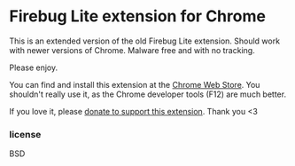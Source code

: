 # Firebug Lite extension for Chrome
This is an extended version of the old Firebug Lite extension. Should work with newer versions of Chrome. Malware free and with no tracking.

Please enjoy.

You can find and install this extension at the [Chrome Web Store](https://chrome.google.com/webstore/detail/firebug-lite-for-google-c/ehemiojjcpldeipjhjkepfdaohajpbdo?hl=en). You shouldn't really use it, as the Chrome developer tools (F12) are much better.

If you love it, please [donate to support this extension](https://www.paypal.com/cgi-bin/webscr?cmd=_s-xclick&hosted_button_id=67TZLSEGYQFFW). Thank you <3

### license
BSD

